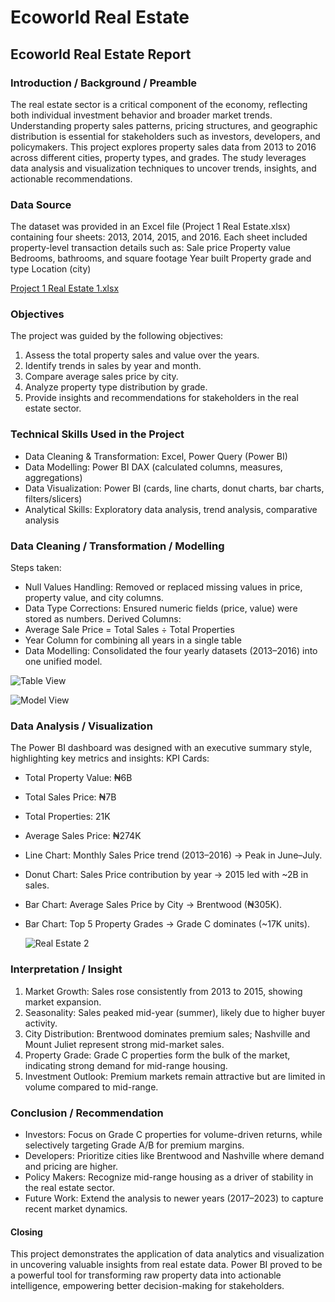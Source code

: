 # Ecoworld Real Estate 

## Ecoworld Real Estate Report

### Introduction / Background / Preamble

The real estate sector is a critical component of the economy, reflecting both individual investment behavior and broader market trends. Understanding property sales patterns, pricing structures, and geographic distribution is essential for stakeholders such as investors, developers, and policymakers.
This project explores property sales data from 2013 to 2016 across different cities, property types, and grades. The study leverages data analysis and visualization techniques to uncover trends, insights, and actionable recommendations.

###  Data Source

The dataset was provided in an Excel file (Project 1 Real Estate.xlsx) containing four sheets: 2013, 2014, 2015, and 2016. Each sheet included property-level transaction details such as:
Sale price
Property value
Bedrooms, bathrooms, and square footage
Year built
Property grade and type
Location (city)

[Project 1 Real Estate 1.xlsx](https://github.com/user-attachments/files/22084307/Project.1.Real.Estate.1.xlsx)


### Objectives

The project was guided by the following objectives:
1. Assess the total property sales and value over the years.
2. Identify trends in sales by year and month.
3. Compare average sales price by city.
4. Analyze property type distribution by grade.
5. Provide insights and recommendations for stakeholders in the real estate sector.

### Technical Skills Used in the Project

- Data Cleaning & Transformation: Excel, Power Query (Power BI)
- Data Modelling: Power BI DAX (calculated columns, measures, aggregations)
- Data Visualization: Power BI (cards, line charts, donut charts, bar charts, filters/slicers)
- Analytical Skills: Exploratory data analysis, trend analysis, comparative analysis

### Data Cleaning / Transformation / Modelling
Steps taken:
- Null Values Handling: Removed or replaced missing values in price, property value, and city columns.
- Data Type Corrections: Ensured numeric fields (price, value) were stored as numbers.
Derived Columns:
- Average Sale Price = Total Sales ÷ Total Properties
- Year Column for combining all years in a single table
- Data Modelling: Consolidated the four yearly datasets (2013–2016) into one unified model.

![Table View](https://github.com/user-attachments/assets/dccc7ab0-e14e-41c5-9df3-4eea70bc0559)

![Model View](https://github.com/user-attachments/assets/cd41375e-2095-431c-ad12-4525950636eb)


###  Data Analysis / Visualization
The Power BI dashboard was designed with an executive summary style, highlighting key metrics and insights:
KPI Cards:
- Total Property Value: ₦6B
- Total Sales Price: ₦7B
- Total Properties: 21K
- Average Sales Price: ₦274K
- Line Chart: Monthly Sales Price trend (2013–2016) → Peak in June–July.
- Donut Chart: Sales Price contribution by year → 2015 led with ~2B in sales.
- Bar Chart: Average Sales Price by City → Brentwood (₦305K).
- Bar Chart: Top 5 Property Grades → Grade C dominates (~17K units).

  ![Real Estate 2](https://github.com/user-attachments/assets/150b31d1-691a-4ff6-85f2-409c60dfb971)


### Interpretation / Insight
1. Market Growth: Sales rose consistently from 2013 to 2015, showing market expansion.
2. Seasonality: Sales peaked mid-year (summer), likely due to higher buyer activity.
3. City Distribution: Brentwood dominates premium sales; Nashville and Mount Juliet represent strong mid-market sales.
4. Property Grade: Grade C properties form the bulk of the market, indicating strong demand for mid-range housing.
5. Investment Outlook: Premium markets remain attractive but are limited in volume compared to mid-range.

### Conclusion / Recommendation
- Investors: Focus on Grade C properties for volume-driven returns, while selectively targeting Grade A/B for premium margins.
- Developers: Prioritize cities like Brentwood and Nashville where demand and pricing are higher.
- Policy Makers: Recognize mid-range housing as a driver of stability in the real estate sector.
- Future Work: Extend the analysis to newer years (2017–2023) to capture recent market dynamics.

#### Closing
This project demonstrates the application of data analytics and visualization in uncovering valuable insights from real estate data. Power BI proved to be a powerful tool for transforming raw property data into actionable intelligence, empowering better decision-making for stakeholders.

